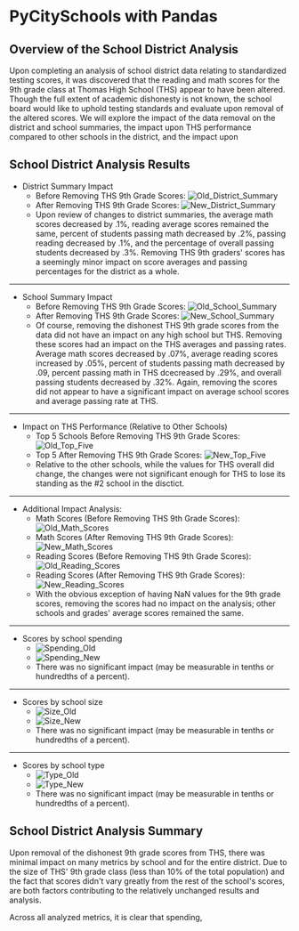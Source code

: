 # PyCitySchools with Pandas

## Overview of the School District Analysis
Upon completing an analysis of school district data relating to standardized testing scores, it was discovered that the reading and math scores for the 9th grade class at Thomas High School (THS) appear to have been altered.  Though the full extent of academic dishonesty is not known, the school board would like to uphold testing standards and evaluate upon removal of the altered scores.  We will explore the impact of the data removal on the district and school summaries, the impact upon THS performance compared to other schools in the district, and the impact upon

## School District Analysis Results
* District Summary Impact
  * Before Removing THS 9th Grade Scores:  ![Old_District_Summary](Resources/district_summary_old.PNG)
  * After Removing THS 9th Grade Scores:  ![New_District_Summary](Resources/district_summary_new.PNG)
  * Upon review of changes to district summaries, the average math scores decreased by .1%, reading average scores remained the same, percent of students passing math decreased by .2%, passing reading decreased by .1%, and the percentage of overall passing students decreased by .3%.  Removing THS 9th graders' scores has a seemingly minor impact on score averages and passing percentages for the district as a whole.

***

* School Summary Impact
  * Before Removing THS 9th Grade Scores:  ![Old_School_Summary](Resources/school_summary_old.PNG)
  * After Removing THS 9th Grade Scores:  ![New_School_Summary](Resources/school_summary_new.PNG)
  * Of course, removing the dishonest THS 9th grade scores from the data did not have an impact on any high school but THS.  Removing these scores had an impact on the THS averages and passing rates.  Average math scores decreased by .07%, average reading scores increased by .05%, percent of students passing math decreased by .09, percent passing math in THS dcecreased by .29%, and overall passing students decreased by .32%.  Again, removing the scores did not appear to have a significant impact on average school scores and average passing rate at THS.

***

* Impact on THS Performance (Relative to Other Schools)
  * Top 5 Schools Before Removing THS 9th Grade Scores:  ![Old_Top_Five](Resources/old_top_five.PNG)
  * Top 5 After Removing THS 9th Grade Scores:  ![New_Top_Five](Resources/new_top_five.PNG)
  * Relative to the other schools, while the values for THS overall did change, the changes were not significant enough for THS to lose its standing as the #2 school in the disctict.

***

* Additional Impact Analysis:
  * Math Scores (Before Removing THS 9th Grade Scores):  
  ![Old_Math_Scores](Resources/math_scores_by_grade_old.PNG)
  * Math Scores (After Removing THS 9th Grade Scores):  
  ![New_Math_Scores](Resources/math_scores_by_grade_new.PNG)
  * Reading Scores (Before Removing THS 9th Grade Scores):  
  ![Old_Reading_Scores](Resources/reading_scores_by_grade_old.PNG)
  * Reading Scores (After Removing THS 9th Grade Scores):  
  ![New_Reading_Scores](Resources/reading_scores_by_grade_new.PNG)
  * With the obvious exception of having NaN values for the 9th grade scores, removing the scores had no impact on the analysis; other schools and grades' average scores remained the same.

***

   * Scores by school spending
     * ![Spending_Old](Resources/spending_old.PNG)
     * ![Spending_New](Resources/spending_new.PNG)
     * There was no significant impact (may be measurable in tenths or hundredths of a percent).

***

   * Scores by school size
     * ![Size_Old](Resources/size_old.PNG)
     * ![Size_New](Resources/size_new.PNG)
     * There was no significant impact (may be measurable in tenths or hundredths of a percent).

***

  * Scores by school type
    * ![Type_Old](Resources/type_old.PNG)
    * ![Type_New](Resources/type_new.PNG)
    * There was no significant impact (may be measurable in tenths or hundredths of a percent).

## School District Analysis Summary
Upon removal of the dishonest 9th grade scores from THS, there was minimal impact on many metrics by school and for the entire district.  Due to the size of THS' 9th grade class (less than 10% of the total population) and the fact that scores didn't vary greatly from the rest of the school's scores, are both factors contributing to the relatively unchanged results and analysis.

Across all analyzed metrics, it is clear that spending, 
